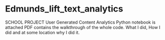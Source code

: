 # Edmunds_lift_text_analytics

SCHOOL PROJECT
User Generated Content Analytics
Python notebook is attached
PDF contains the walkthrough of the whole code. What I did, How I did and at some location why I did it.
